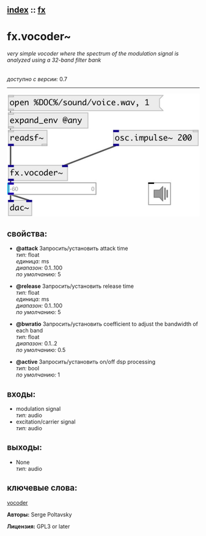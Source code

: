 [index](index.html) :: [fx](category_fx.html)
---

# fx.vocoder~

###### very simple vocoder where the spectrum of the modulation signal is analyzed using a 32-band filter bank

*доступно с версии:* 0.7

---




[![example](../examples/img/fx.vocoder~.jpg)](../examples/pd/fx.vocoder~.pd)







## свойства:

* **@attack** 
Запросить/установить attack time<br>
_тип:_ float<br>
_единица:_ ms<br>
_диапазон:_ 0.1..100<br>
_по умолчанию:_ 5<br>

* **@release** 
Запросить/установить release time<br>
_тип:_ float<br>
_единица:_ ms<br>
_диапазон:_ 0.1..100<br>
_по умолчанию:_ 5<br>

* **@bwratio** 
Запросить/установить coefficient to adjust the bandwidth of each band<br>
_тип:_ float<br>
_диапазон:_ 0.1..2<br>
_по умолчанию:_ 0.5<br>

* **@active** 
Запросить/установить on/off dsp processing<br>
_тип:_ bool<br>
_по умолчанию:_ 1<br>



## входы:

* modulation signal<br>
_тип:_ audio
* excitation/carrier signal<br>
_тип:_ audio



## выходы:

* None<br>
_тип:_ audio



## ключевые слова:

[vocoder](keywords/vocoder.html)






**Авторы:** Serge Poltavsky




**Лицензия:** GPL3 or later





